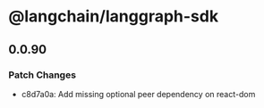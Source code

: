# @langchain/langgraph-sdk

## 0.0.90

### Patch Changes

- c8d7a0a: Add missing optional peer dependency on react-dom
